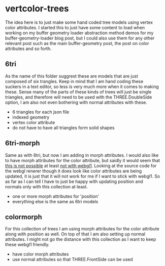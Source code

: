 # vertcolor-trees

The idea here is to just make some hand coded tree models using vertex color attributes. I started this to just have some content to load when working on my buffer geometry loader abstraction method demos for my buffer-geometry-loader blog post, but I could also use them for any other relevant post such as the main buffer-geometry post, the post on color attributes and so forth.

## 6tri

As the name of this folder suggrest these are models that are just composed of six trangles. Keep in mind that I am hand coding these suckers in a text editor, so less is very much more when it comes to making these. Sense many of the parts of these kinds of trees will just be single triangles, and therefore will need to be used with the THREE.DoubleSide option, I am also not even bothering with normal attributes with these.

* 6 triangles for each json file
* indexed geometry
* vertex color attribute
* do not have to have all triangles form solid shapes

## 6tri-morph

Same as with 6tri, but now I am adding in morph attributes. I would also like to have morph attributes for the color attribute, but saidly it would seem that [this is not possible](https://github.com/mrdoob/three.js/issues/20057) at least [not with webgl1](https://github.com/mrdoob/three.js/pull/22293). Looking at the source code for the webgl renerer though it does look like color attributes are being updated, it is just that it will not work for me if I want to stick with webgl1. So as far as I can tell I have to just be happy with updating position and normals only with this collection at least.

* one or more morph attributes for 'position'
* everything else is the same as 6tri models

## colormorph

For this collection of trees I am using morph attributes for the color attribute along with position as well. On top of that I am also setting up normal attributes. I might not go the distance with this collection as I want to keep these webgl1 friendly.

* have color morph attributes
* use normal attributes so that THREE.FrontSide can be used
